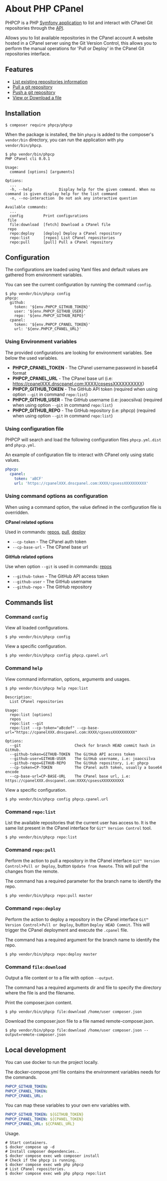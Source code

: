 # About PHP CPanel

PHPCP is a
PHP [Symfony application](https://symfony.com/doc/5.4/components/console.html)
to list and interact with CPanel Git repositories through the
[API](https://api.docs.cpanel.net/cpanel/introduction).

Allows you to list available repositories in the CPanel account
A website hosted in a CPanel server using the Git Version Control,
this allows you to perform the manual operations for 'Pull or Deploy' in the
CPanel Git repositories interface.

## Features

* [List existing repositories information](#command-repolist)
* [Pull a git repository](#command-repopull)
* [Push a git repository](#command-repodeploy)
* [View or Download a file](#command-filedownload)

## Installation

```shell
$ composer require phpcp/phpcp
```

When the package is installed, the bin `phpcp` is added to the composer's
`vendor/bin` directory, you can run the application with `php vendor/bin/phpcp`.

```shell
$ php vendor/bin/phpcp
PHP CPanel cli 0.0.1

Usage:
  command [options] [arguments]

Options:
  ...
  -h, --help            Display help for the given command. When no command is given display help for the list command
  -n, --no-interaction  Do not ask any interactive question
  
Available commands:
  ...
  config         Print configurations
 file
  file:download  [fetch] Download a CPanel file
 repo
  repo:deploy    [deploy] Deploy a CPanel repository
  repo:list      [repos] List CPanel repositories
  repo:pull      [pull] Pull a CPanel repository
```

## Configuration

The configurations are loaded using Yaml files and default values are gathered
from environment variables.

You can see the current configuration by running the command `config`.

```shell
$ php vendor/bin/phpcp config
phpcp:
  github:
    token: '${env.PHPCP_GITHUB_TOKEN}'
    user: '${env.PHPCP_GITHUB_USER}'
    repo: '${env.PHPCP_GITHUB_REPO}'
  cpanel:
    token: '${env.PHPCP_CPANEL_TOKEN}'
    url: '${env.PHPCP_CPANEL_URL}'
```

### Using Environment variables

The provided configurations are looking for environment variables. See below
the used variables.

- **PHPCP_CPANEL_TOKEN** - The CPanel username:password in base64 format
- **PHPCP_CPANEL_URL** - The CPanel base url
  (i.e: https://cpanelXXX.dnscpanel.com:XXXX/cpsessXXXXXXXXXX)
- **PHPCP_GITHUB_TOKEN** - The GitHub API token (required when using option
  `--git` in command `repo:list`)
- **PHPCP_GITHUB_USER** - The GitHub username (i.e: joaocsilva) (required when
  using option `--git` in command `repo:list`)
- **PHPCP_GITHUB_REPO** - The GitHub repository (i.e: phpcp) (required when
  using option `--git` in command `repo:list`)

### Using configuration file

PHPCP will search and load the following configuration files `phpcp.yml.dist`
and `phpcp.yml`.

An example of configuration file to interact with CPanel only using static
values.

```yaml
phpcp:
  cpanel:
    token: 'aBCF'
    url: 'https://cpanelXXX.dnscpanel.com:XXXX/cpsessXXXXXXXXXX'
```

### Using command options as configuration

When using a command option, the value defined in the configuration file
is overridden.

**CPanel related options**

Used in commands: [repos](#command-repolist), [pull](#command-repopull),
[deploy](#command-repodeploy)

- `--cp-token` - The CPanel auth token
- `--cp-base-url` - The CPanel base url

**GitHub related options**

Use when option `--git` is used in commands: [repos](#command-repolist)

- `--github-token` - The GitHub API access token
- `--github-user` - The GitHub username
- `--github-repo` - The GitHub repository

## Commands list

### Command `config`

View all loaded configurations.

```shell
$ php vendor/bin/phpcp config
```

View a specific configuration.

```shell
$ php vendor/bin/phpcp config phpcp.cpanel.url
```

### Command `help`

View command information, options, arguments and usages.

```shell
$ php vendor/bin/phpcp help repo:list
```

```text
Description:
  List CPanel repositories

Usage:
  repo:list [options]
  repos
  repo:list --git
  repo:list --cp-token="aBcdef" --cp-base-url="https://cpanelXXX.dnscpanel.com:XXXX/cpsessXXXXXXXXXX"

Options:
  --git                        Check for branch HEAD commit hash in GitHub.
  --github-token=GITHUB-TOKEN  The GitHub API access token
  --github-user=GITHUB-USER    The GitHub username, i.e: joaocsilva
  --github-repo=GITHUB-REPO    The GitHub repository, i.e: phpcp
  --cp-token=CP-TOKEN          The CPanel auth token, usually a base64 encode
  --cp-base-url=CP-BASE-URL    The CPanel base url, i.e: https://cpanelXXX.dnscpanel.com:XXXX/cpsessXXXXXXXXXX
```

View a specific configuration.

```shell
$ php vendor/bin/phpcp config phpcp.cpanel.url
```

### Command `repo:list`

List the available repositories that the current user has access to.
It is the same list present in the CPanel interface for `Git™ Version Control`
tool.

```shell
$ php vendor/bin/phpcp repo:list
```

### Command `repo:pull`

Perform the action to pull a repository in the CPanel interface
`Git™ Version Control`>`Pull or Deploy`, button `Update from Remote`.
This will pull the changes from the remote.

The command has a required parameter for the branch name to identify the repo.

```shell
$ php vendor/bin/phpcp repo:pull master
```

### Command `repo:deploy`

Perform the action to deploy a repository in the CPanel interface
`Git™ Version Control`>`Pull or Deploy`, button `Deploy HEAD Commit`.
This will trigger the CPanel deployment and execute the `.cpanel` file.

The command has a required argument for the branch name to identify the repo.

```shell
$ php vendor/bin/phpcp repo:deploy master
```

### Command `file:download`

Output a file content or to a file with option `--output`.

The command has a required arguments dir and file to specify the directory where
the file is and the filename.

Print the composer.json content.

```shell
$ php vendor/bin/phpcp file:download /home/user composer.json
```

Download the composer.json file to a file named remote-composer.json.

```shell
$ php vendor/bin/phpcp file:download /home/user composer.json --output=remote-composer.json
```

## Local development

You can use docker to run the project locally.

The docker-compose.yml file contains the environment variables needs for the commands.

```yaml
PHPCP_GITHUB_TOKEN:
PHPCP_CPANEL_TOKEN:
PHPCP_CPANEL_URL:
```

You can map these variables to your own env variables with.

```yaml
PHPCP_GITHUB_TOKEN: ${GITHUB_TOKEN}
PHPCP_CPANEL_TOKEN: ${CPANEL_TOKEN}
PHPCP_CPANEL_URL: ${CPANEL_URL}
```

Usage.

```shell
# Start containers.
$ docker compose up -d
# Install composer dependencies..
$ docker compose exec web composer install
# Check if the phpcp is running.
$ docker compose exec web php phpcp
# List CPanel repositories.
$ docker compose exec web php phpcp repo:list
```
